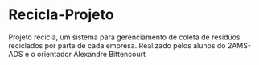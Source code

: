 # Recicla-Projeto
Projeto recicla, um sistema para gerenciamento de coleta de residúos reciclados por parte de cada empresa. Realizado pelos alunos do 2AMS-ADS e o orientador Alexandre Bittencourt
